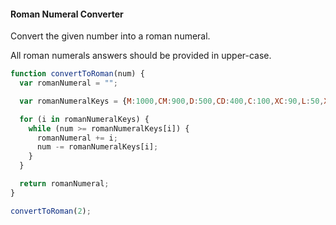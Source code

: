 #### Roman Numeral Converter

Convert the given number into a roman numeral.

All roman numerals answers should be provided in upper-case.

```javascript
function convertToRoman(num) {
  var romanNumeral = "";

  var romanNumeralKeys = {M:1000,CM:900,D:500,CD:400,C:100,XC:90,L:50,XL:40,X:10,IX:9,V:5,IV:4,I:1};

  for (i in romanNumeralKeys) {
    while (num >= romanNumeralKeys[i]) {
      romanNumeral += i;
      num -= romanNumeralKeys[i];
    }
  }    

  return romanNumeral;
}

convertToRoman(2);
```
